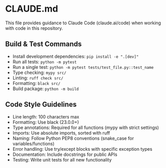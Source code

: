 # CLAUDE.md

This file provides guidance to Claude Code (claude.ai/code) when working with code in this repository.

## Build & Test Commands
- Install development dependencies: `pip install -e ".[dev]"`
- Run all tests: `python -m pytest`
- Run a single test: `python -m pytest tests/test_file.py::test_name`
- Type checking: `mypy src/`
- Linting: `ruff check src/`
- Formatting: `black src/`
- Build package: `python -m build`

## Code Style Guidelines
- Line length: 100 characters max
- Formatting: Use black (23.0.0+)
- Type annotations: Required for all functions (mypy with strict settings)
- Imports: Use absolute imports, sorted with ruff
- Naming: Follow Python PEP8 conventions (snake_case for variables/functions)
- Error handling: Use try/except blocks with specific exception types
- Documentation: Include docstrings for public APIs
- Testing: Write unit tests for all new functionality